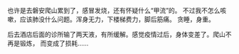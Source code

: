 也许是去磐安爬山累到了，感冒发烧，还有怀疑什么“甲流”的。
不过我不怎么咳嗽，应该肺没什么问题。浑身无力，下楼梯费力，脚后筋痛。
贪睡，身重。 

后去酒店后面的诊所输了两天液，有所缓解。感觉疫情过后，身体变差了。爬山不再是锻炼，
而变成了损耗……

